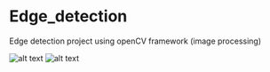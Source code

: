 # Edge_detection
Edge detection project using openCV framework (image processing)

![alt text](https://i.ibb.co/zhY7zgc/Screenshot-239.png)
![alt text](https://i.ibb.co/zhY7zgc/Screenshot-239.png)

